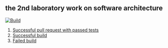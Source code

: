 the 2nd laboratory work on software architecture
---

[![Build](https://github.com/KPI-kujo205/2course-golang-lab2/actions/workflows/build.yml/badge.svg)](https://github.com/KPI-kujo205/2course-golang-lab2/actions/workflows/build.yml)


1. [Successful pull request with passed tests](https://github.com/KPI-kujo205/2course-golang-lab2/pull/3)
2. [Successful build](https://github.com/KPI-kujo205/2course-golang-lab2/actions/runs/8317133551)
3. [Failed build](https://github.com/KPI-kujo205/2course-golang-lab2/actions/runs/8255711180)

